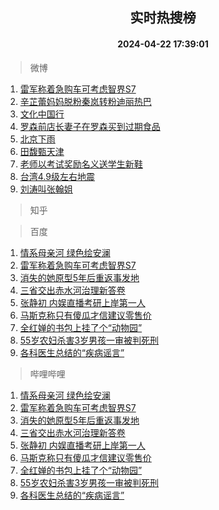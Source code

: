 <div align="center"><h2>实时热搜榜</h2><h4>2024-04-22 17:39:01</h4></div>

> 微博  

1. [雷军称着急购车可考虑智界S7](https://s.weibo.com/weibo?q=%23%E9%9B%B7%E5%86%9B%E7%A7%B0%E7%9D%80%E6%80%A5%E8%B4%AD%E8%BD%A6%E5%8F%AF%E8%80%83%E8%99%91%E6%99%BA%E7%95%8CS7%23&t=31&band_rank=1&Refer=top)<br />
2. [辛芷蕾妈妈脱粉秦岚转粉迪丽热巴](https://s.weibo.com/weibo?q=%23%E8%BE%9B%E8%8A%B7%E8%95%BE%E5%A6%88%E5%A6%88%E8%84%B1%E7%B2%89%E7%A7%A6%E5%B2%9A%E8%BD%AC%E7%B2%89%E8%BF%AA%E4%B8%BD%E7%83%AD%E5%B7%B4%23&t=31&band_rank=2&Refer=top)<br />
3. [文化中国行](https://s.weibo.com/weibo?q=%23%E6%96%87%E5%8C%96%E4%B8%AD%E5%9B%BD%E8%A1%8C%23&t=31&band_rank=3&Refer=top)<br />
4. [罗森前店长妻子在罗森买到过期食品](https://s.weibo.com/weibo?q=%23%E7%BD%97%E6%A3%AE%E5%89%8D%E5%BA%97%E9%95%BF%E5%A6%BB%E5%AD%90%E5%9C%A8%E7%BD%97%E6%A3%AE%E4%B9%B0%E5%88%B0%E8%BF%87%E6%9C%9F%E9%A3%9F%E5%93%81%23&t=31&band_rank=4&Refer=top)<br />
5. [北京下雨](https://s.weibo.com/weibo?q=%E5%8C%97%E4%BA%AC%E4%B8%8B%E9%9B%A8&t=31&band_rank=5&Refer=top)<br />
6. [田馥甄天津](https://s.weibo.com/weibo?q=%E7%94%B0%E9%A6%A5%E7%94%84%E5%A4%A9%E6%B4%A5&t=31&band_rank=6&Refer=top)<br />
7. [老师以考试奖励名义送学生新鞋](https://s.weibo.com/weibo?q=%23%E8%80%81%E5%B8%88%E4%BB%A5%E8%80%83%E8%AF%95%E5%A5%96%E5%8A%B1%E5%90%8D%E4%B9%89%E9%80%81%E5%AD%A6%E7%94%9F%E6%96%B0%E9%9E%8B%23&t=31&band_rank=7&Refer=top)<br />
8. [台湾4.9级左右地震](https://s.weibo.com/weibo?q=%E5%8F%B0%E6%B9%BE4.9%E7%BA%A7%E5%B7%A6%E5%8F%B3%E5%9C%B0%E9%9C%87&t=31&band_rank=8&Refer=top)<br />
9. [刘涛叫张翰姐](https://s.weibo.com/weibo?q=%23%E5%88%98%E6%B6%9B%E5%8F%AB%E5%BC%A0%E7%BF%B0%E5%A7%90%23&t=31&band_rank=9&Refer=top)<br />

> 知乎  


> 百度  

1. [情系母亲河 绿色绘安澜](https://www.baidu.com/s?wd=%E6%83%85%E7%B3%BB%E6%AF%8D%E4%BA%B2%E6%B2%B3+%E7%BB%BF%E8%89%B2%E7%BB%98%E5%AE%89%E6%BE%9C&sa=fyb_news&rsv_dl=fyb_news)<br />
2. [雷军称着急购车可考虑智界S7](https://www.baidu.com/s?wd=%E9%9B%B7%E5%86%9B%E7%A7%B0%E7%9D%80%E6%80%A5%E8%B4%AD%E8%BD%A6%E5%8F%AF%E8%80%83%E8%99%91%E6%99%BA%E7%95%8CS7&sa=fyb_news&rsv_dl=fyb_news)<br />
3. [消失的她原型5年后重返事发地](https://www.baidu.com/s?wd=%E6%B6%88%E5%A4%B1%E7%9A%84%E5%A5%B9%E5%8E%9F%E5%9E%8B5%E5%B9%B4%E5%90%8E%E9%87%8D%E8%BF%94%E4%BA%8B%E5%8F%91%E5%9C%B0&sa=fyb_news&rsv_dl=fyb_news)<br />
4. [三省交出赤水河治理新答卷](https://www.baidu.com/s?wd=%E4%B8%89%E7%9C%81%E4%BA%A4%E5%87%BA%E8%B5%A4%E6%B0%B4%E6%B2%B3%E6%B2%BB%E7%90%86%E6%96%B0%E7%AD%94%E5%8D%B7&sa=fyb_news&rsv_dl=fyb_news)<br />
5. [张静初 内娱直播考研上岸第一人](https://www.baidu.com/s?wd=%E5%BC%A0%E9%9D%99%E5%88%9D+%E5%86%85%E5%A8%B1%E7%9B%B4%E6%92%AD%E8%80%83%E7%A0%94%E4%B8%8A%E5%B2%B8%E7%AC%AC%E4%B8%80%E4%BA%BA&sa=fyb_news&rsv_dl=fyb_news)<br />
6. [马斯克称只有傻瓜才信建议零售价](https://www.baidu.com/s?wd=%E9%A9%AC%E6%96%AF%E5%85%8B%E7%A7%B0%E5%8F%AA%E6%9C%89%E5%82%BB%E7%93%9C%E6%89%8D%E4%BF%A1%E5%BB%BA%E8%AE%AE%E9%9B%B6%E5%94%AE%E4%BB%B7&sa=fyb_news&rsv_dl=fyb_news)<br />
7. [全红婵的书包上挂了个“动物园”](https://www.baidu.com/s?wd=%E5%85%A8%E7%BA%A2%E5%A9%B5%E7%9A%84%E4%B9%A6%E5%8C%85%E4%B8%8A%E6%8C%82%E4%BA%86%E4%B8%AA%E2%80%9C%E5%8A%A8%E7%89%A9%E5%9B%AD%E2%80%9D&sa=fyb_news&rsv_dl=fyb_news)<br />
8. [55岁农妇杀害3岁男孩一审被判死刑](https://www.baidu.com/s?wd=55%E5%B2%81%E5%86%9C%E5%A6%87%E6%9D%80%E5%AE%B33%E5%B2%81%E7%94%B7%E5%AD%A9%E4%B8%80%E5%AE%A1%E8%A2%AB%E5%88%A4%E6%AD%BB%E5%88%91&sa=fyb_news&rsv_dl=fyb_news)<br />
9. [各科医生总结的“疾病谣言”](https://www.baidu.com/s?wd=%E5%90%84%E7%A7%91%E5%8C%BB%E7%94%9F%E6%80%BB%E7%BB%93%E7%9A%84%E2%80%9C%E7%96%BE%E7%97%85%E8%B0%A3%E8%A8%80%E2%80%9D&sa=fyb_news&rsv_dl=fyb_news)<br />

> 哔哩哔哩  

1. [情系母亲河 绿色绘安澜](https://www.baidu.com/s?wd=%E6%83%85%E7%B3%BB%E6%AF%8D%E4%BA%B2%E6%B2%B3+%E7%BB%BF%E8%89%B2%E7%BB%98%E5%AE%89%E6%BE%9C&sa=fyb_news&rsv_dl=fyb_news)<br />
2. [雷军称着急购车可考虑智界S7](https://www.baidu.com/s?wd=%E9%9B%B7%E5%86%9B%E7%A7%B0%E7%9D%80%E6%80%A5%E8%B4%AD%E8%BD%A6%E5%8F%AF%E8%80%83%E8%99%91%E6%99%BA%E7%95%8CS7&sa=fyb_news&rsv_dl=fyb_news)<br />
3. [消失的她原型5年后重返事发地](https://www.baidu.com/s?wd=%E6%B6%88%E5%A4%B1%E7%9A%84%E5%A5%B9%E5%8E%9F%E5%9E%8B5%E5%B9%B4%E5%90%8E%E9%87%8D%E8%BF%94%E4%BA%8B%E5%8F%91%E5%9C%B0&sa=fyb_news&rsv_dl=fyb_news)<br />
4. [三省交出赤水河治理新答卷](https://www.baidu.com/s?wd=%E4%B8%89%E7%9C%81%E4%BA%A4%E5%87%BA%E8%B5%A4%E6%B0%B4%E6%B2%B3%E6%B2%BB%E7%90%86%E6%96%B0%E7%AD%94%E5%8D%B7&sa=fyb_news&rsv_dl=fyb_news)<br />
5. [张静初 内娱直播考研上岸第一人](https://www.baidu.com/s?wd=%E5%BC%A0%E9%9D%99%E5%88%9D+%E5%86%85%E5%A8%B1%E7%9B%B4%E6%92%AD%E8%80%83%E7%A0%94%E4%B8%8A%E5%B2%B8%E7%AC%AC%E4%B8%80%E4%BA%BA&sa=fyb_news&rsv_dl=fyb_news)<br />
6. [马斯克称只有傻瓜才信建议零售价](https://www.baidu.com/s?wd=%E9%A9%AC%E6%96%AF%E5%85%8B%E7%A7%B0%E5%8F%AA%E6%9C%89%E5%82%BB%E7%93%9C%E6%89%8D%E4%BF%A1%E5%BB%BA%E8%AE%AE%E9%9B%B6%E5%94%AE%E4%BB%B7&sa=fyb_news&rsv_dl=fyb_news)<br />
7. [全红婵的书包上挂了个“动物园”](https://www.baidu.com/s?wd=%E5%85%A8%E7%BA%A2%E5%A9%B5%E7%9A%84%E4%B9%A6%E5%8C%85%E4%B8%8A%E6%8C%82%E4%BA%86%E4%B8%AA%E2%80%9C%E5%8A%A8%E7%89%A9%E5%9B%AD%E2%80%9D&sa=fyb_news&rsv_dl=fyb_news)<br />
8. [55岁农妇杀害3岁男孩一审被判死刑](https://www.baidu.com/s?wd=55%E5%B2%81%E5%86%9C%E5%A6%87%E6%9D%80%E5%AE%B33%E5%B2%81%E7%94%B7%E5%AD%A9%E4%B8%80%E5%AE%A1%E8%A2%AB%E5%88%A4%E6%AD%BB%E5%88%91&sa=fyb_news&rsv_dl=fyb_news)<br />
9. [各科医生总结的“疾病谣言”](https://www.baidu.com/s?wd=%E5%90%84%E7%A7%91%E5%8C%BB%E7%94%9F%E6%80%BB%E7%BB%93%E7%9A%84%E2%80%9C%E7%96%BE%E7%97%85%E8%B0%A3%E8%A8%80%E2%80%9D&sa=fyb_news&rsv_dl=fyb_news)<br />
